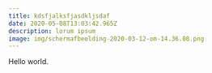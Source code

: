 ```yaml
---
title: kdsfjalksfjasdkljsdaf
date: 2020-05-08T13:03:42.965Z
description: lorum ipsum
image: img/schermafbeelding-2020-03-12-om-14.36.08.png
---
```

Hello world.